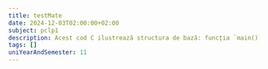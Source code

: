 ```yaml
---
title: testMate
date: 2024-12-03T02:00:00+02:00
subject: pclp1
description: Acest cod C ilustrează structura de bază: funcția `main()` ca punct de intrare, includerea antetelor (`stdio.h`) pentru I/O, și utilizarea `printf()` pentru afișarea textului. Se demonstrează și valoarea de retur.
tags: []
uniYearAndSemester: 11
---
```


